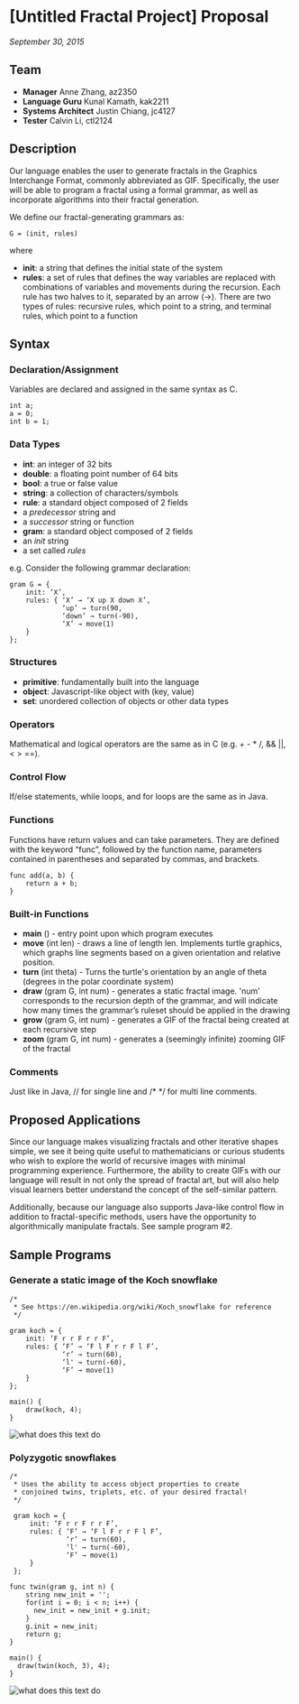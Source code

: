 [**Untitled Fractal Project**] Proposal
=============

*September 30, 2015*

Team
-------------
- **Manager** Anne Zhang, az2350
- **Language Guru** Kunal Kamath, kak2211
- **Systems Architect** Justin Chiang, jc4127
- **Tester** Calvin Li, ctl2124

Description
-------------
Our language enables the user to generate fractals in the Graphics Interchange Format, commonly abbreviated as GIF. Specifically, the user will be able to program a fractal using a formal grammar, as well as incorporate algorithms into their fractal generation.

We define our fractal-generating grammars as:
```
G = (init, rules)
```
where

- **init**: a string that defines the initial state of the system
- **rules**: a set of rules that defines the way variables are replaced with combinations of variables and movements during the recursion. Each rule has two halves to it, separated by an arrow (→). There are two types of rules: recursive rules, which point to a string, and terminal rules, which point to a function

Syntax
-------------
### Declaration/Assignment
Variables are declared and assigned in the same syntax as C.
```
int a;
a = 0;
int b = 1;
```

### Data Types
- **int**: an integer of 32 bits
- **double**: a floating point number of 64 bits
- **bool**: a true or false value
- **string**: a collection of characters/symbols
- **rule**: a standard object composed of 2 fields
 - a *predecessor* string and
 - a *successor* string or function
- **gram**: a standard object composed of 2 fields
 - an *init* string
 - a set called *rules*

e.g. Consider the following grammar declaration:

```
gram G = {
    init: ‘X’,
    rules: { ‘X’ → ‘X up X down X’,
             ‘up’ → turn(90,
             ‘down’ → turn(-90),
             ‘X’ → move(1)
    }
};
```

### Structures
- **primitive**: fundamentally built into the language
- **object**: Javascript-like object with (key, value)
- **set**: unordered collection of objects or other data types

### Operators
Mathematical and logical operators are the same as in C (e.g. + - * /, && ||, < > ==).

### Control Flow
If/else statements, while loops, and for loops are the same as in Java.

### Functions
Functions have return values and can take parameters. They are defined with the keyword “func”, followed by the function name, parameters contained in parentheses and separated by commas, and brackets.
```
func add(a, b) {
    return a + b;
}
```

### Built-in Functions
- **main** () - entry point upon which program executes
- **move** (int len) - draws a line of length len. Implements turtle graphics, which graphs line segments based on a given orientation and relative position.
- **turn** (int theta) - Turns the turtle's orientation by an angle of theta (degrees in the polar coordinate system)
- **draw** (gram G, int num) - generates a static fractal image. 'num' corresponds to the recursion depth of the grammar, and will indicate how many times the grammar’s ruleset should be applied in the drawing
- **grow** (gram G, int num) - generates a GIF of the fractal being created at each recursive step
- **zoom** (gram G, int num) - generates a (seemingly infinite) zooming GIF of the fractal

### Comments
Just like in Java, // for single line and /* */ for multi line comments.

Proposed Applications
-------------
Since our language makes visualizing fractals and other iterative shapes simple, we see it being quite useful to mathematicians or curious students who wish to explore the world of recursive images with minimal programming experience. Furthermore, the ability to create GIFs with our language will result in not only the spread of fractal art, but will also help visual learners better understand the concept of the self-similar pattern.

Additionally, because our language also supports Java-like control flow in addition to fractal-specific methods, users have the opportunity to algorithmically manipulate fractals. See sample program #2.

Sample Programs
-------------

### Generate a static image of the Koch snowflake
```
/*
 * See https://en.wikipedia.org/wiki/Koch_snowflake for reference
 */

gram koch = {
    init: ‘F r r F r r F’,
    rules: { ‘F’ → ‘F l F r r F l F’,
             ‘r’ → turn(60),
             ‘l' → turn(-60),
             ‘F’ → move(1)
    }
};

main() {
    draw(koch, 4);
}
```

![what does this text do](/snowflake.png)

### Polyzygotic snowflakes
```
/*
 * Uses the ability to access object properties to create
 * conjoined twins, triplets, etc. of your desired fractal!
 */

 gram koch = {
     init: ‘F r r F r r F’,
     rules: { ‘F’ → ‘F l F r r F l F’,
              ‘r’ → turn(60),
              ‘l' → turn(-60),
              ‘F’ → move(1)
     }
 };

func twin(gram g, int n) {
    string new_init = '';
    for(int i = 0; i < n; i++) {
      new_init = new_init + g.init;
    }
    g.init = new_init;
    return g;
}

main() {
  draw(twin(koch, 3), 4);
}
```

![what does this text do](/triplet-snowflake.png)
